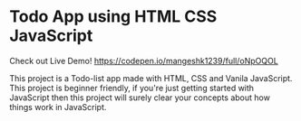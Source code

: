 # Todo App using HTML CSS JavaScript
Check out Live Demo! https://codepen.io/mangeshk1239/full/oNpOQOL


This project is a Todo-list app made with HTML, CSS and Vanila JavaScript.
This project is beginner friendly, if you're just getting started with JavaScript then this project will surely clear your concepts about how things work in JavaScript.
